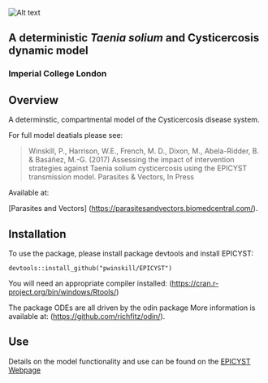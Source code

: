 ![Alt text](https://github.com/pwinskill/EPICYST/blob/master/EPICYST_logo.png)

## **A deterministic *Taenia solium* and Cysticercosis dynamic model**
### Imperial College London

## Overview
A determinstic, compartmental model of the Cysticercosis disease system.

For full model deatials please see:

> Winskill, P., Harrison, W.E., French, M. D., Dixon, M., Abela-Ridder, B. & Basáñez, M.-G. (2017) Assessing the impact of intervention strategies against Taenia solium cysticercosis using the EPICYST transmission model. Parasites & Vectors, In Press


Available at:

[Parasites and Vectors] (https://parasitesandvectors.biomedcentral.com/).

## Installation
To use the package, please install package devtools and install EPICYST:

`devtools::install_github("pwinskill/EPICYST")`

You will need an appropriate compiler installed:
(https://cran.r-project.org/bin/windows/Rtools/)

The package ODEs are all driven by the odin package More information is available at:
(https://github.com/richfitz/odin/).

## Use
Details on the model functionality and use can be found on the [EPICYST Webpage](https://pwinskill.github.io/EPICYST/)


